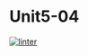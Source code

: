 # Unit5-04
[![linter](https://github.com/Grant-Culligan/Unit5-04/workflows/linter/badge.svg)](https://github.com/marketplace/actions/super-linter)
